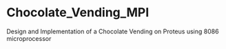 # Chocolate_Vending_MPI
Design and Implementation of a Chocolate Vending on Proteus using 8086 microprocessor
